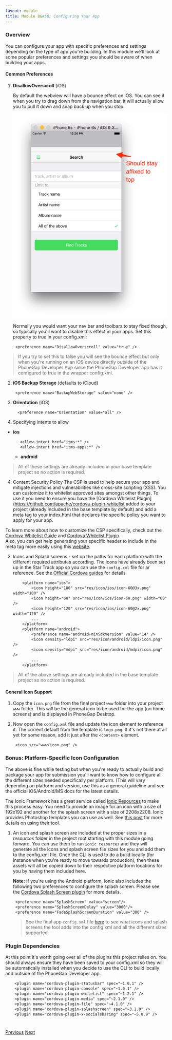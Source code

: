 ```yaml
---
layout: module
title: Module 8&#58; Configuring Your App
---
```


### Overview
You can configure your app with specific preferences and settings depending on the type of app you're building. In this module we'll look at some popular preferences and settings you should be aware of when building your apps.

#### Common Preferences
1. **DisallowOverscroll** (iOS)

   By default the webview will have a bounce effect on iOS. You can see it when you try to drag down from the navigation bar, it will actually allow you to pull it down and snap back up when you stop:

    <img class="screenshot-md" src="images/bounce.png"/>

   Normally you would want your nav bar and toolbars to stay fixed though, so typically
   you'll want to disable this effect in your apps. Set this property to true in your config.xml:

        <preference name="DisallowOverscroll" value="true" />

  > If you try to set this to false you will see the bounce effect but only when you're running on an iOS
  device directly outside of the PhoneGap Developer App since the PhoneGap Developer app has it configured
  to true in the wrapper config.xml.       

2. **iOS Backup Storage** (defaults to iCloud)

        <preference name="BackupWebStorage" value="none" />

3. **Orientation** (iOS)

         <preference name="Orientation" value="all" />

3. Specifying intents to allow
- **ios**

         <allow-intent href="itms:*" />
         <allow-intent href="itms-apps:*" />

    - **android**
         <allow-intent href="market:*" />

>All of these settings are already included in your base template project so no action is required.

4. Content Security Policy
The CSP is used to help secure your app and mitigate injections and vulnerabilities like cross-site scripting (XSS). You can customize it to
whitelist approved sites amongst other things. To use it you need to ensure you have the [Cordova Whitelist Plugin](https://github.com/apache/cordova-plugin-whitelist
added to your project (already included in the base template by default) and add a meta tag to your index.html that declares the specific policy
 you want to apply for your app.

    <meta http-equiv="Content-Security-Policy" content="default-src 'self' data: gap: https://ssl.gstatic.com` `https://api.spotify.com 'unsafe-eval' 'unsafe-inline' ws://localhost:3000; 
    style-src 'self' 'unsafe-inline';` `media-src *; img-src * data:">


To learn more about how to customize the CSP specifically, check out the [Cordova Whitelist Guide](http://cordova.apache.org/docs/en/latest/guide/appdev/whitelist/index.html)
  and [Cordova Whitelist Plugin](https://github.com/apache/cordova-plugin-whitelist/blob/master/README.md#content-security-policy).  
 Also, you can get help generating your specific header to include in the meta tag more easily using this [website](http://cspisawesome.com/).

3. Icons and Splash screens - set up the paths for each platform with the different required attributes according. The icons
have already been set up in the Star Track app so you can use the `config.xml` file for ar reference. See the
[Official Cordova guides](https://cordova.apache.org/docs/en/latest/config_ref/images.html) for details. 

           <platform name="ios">
               <icon height="180" src="res/icon/ios/icon-60@3x.png" width="180" />
               <icon height="60" src="res/icon/ios/icon-60.png" width="60" />
               <icon height="120" src="res/icon/ios/icon-60@2x.png" width="120" />      
               ...
           </platform>
           <platform name="android">
               <preference name="android-minSdkVersion" value="14" />
               <icon density="ldpi" src="res/icon/android/ldpi/icon.png" />
               <icon density="mdpi" src="res/icon/android/mdpi/icon.png" />
               ...
           </platform>

 >All of the above settings are already included in the base template project so no action is required.


#### General Icon Support
1. Copy the `icon.png` file from the final project `www` folder into your project `www` folder. This will be the general icon to be used for the app (on home screens) and is displayed
in PhoneGap Desktop.

2. Now open the `config.xml` file and update the icon element to reference it. The current default from the template is `logo.png`. If it's not there at all yet for some reason, add it just
after the `<content>` element.

        <icon src="www/icon.png" />

### Bonus: Platform-Specific Icon Configuration
The above is fine while testing but when you're ready to actually build and package your app for submission you'll want to know how to
configure all the different sizes needed specifically per platform. (This will vary depending on platform and version, use this as a general guideline
and see the official iOS/Android/MS docs for the latest details.

The Ionic Framework has a great service called [Ionic Resources](http://blog.ionic.io/automating-icons-and-splash-screens/) to make this process easy. You need to provide an image for an icon
with a size of 192x192 and another for the splash screen with a size of 2208x2208. Ionic provides Photoshop templates you can use as well.
See [this post](http://blog.ionic.io/automating-icons-and-splash-screens/) for more details on using their tool.

1. An icon and splash screen are included at the proper sizes in a *resources* folder in the project root starting with this module going forward. You can
use them to run `ionic resources` and they will generate all the icons and splash screen file sizes for you and add them to the config.xml file.
Once the CLI is used to do a build locally (for instance when you're ready to move towards production), then
these assets will all be copied down to their respective platform locations for you by having them included here.

    **Note:** If you're using the Android platform, Ionic also includes the following two preferences to configure the splash screen.
    Please see the [Cordova Splash Screen plugin](https://github.com/apache/cordova-plugin-splashscreen) for more details.

        <preference name="SplashScreen" value="screen"/>
        <preference name="SplashScreenDelay" value="3000"/>
        <preference name="FadeSplashScreenDuration" value="300" />

   >See the final app `config.xml` file [here](https://github.com/hollyschinsky/spotify-browser/blob/master/config.xml) to see what icons and splash screens the tool adds into the config.xml
    and all the different sizes supported.

### Plugin Dependencies
At this point it's worth going over all of the plugins this project relies on. You should always ensure they have been saved to your
 config.xml so they will be automatically installed when you decide to use the CLI to build locally and outside of the PhoneGap 
 Developer app.

        <plugin name="cordova-plugin-statusbar" spec="~1.0.1" />
        <plugin name="cordova-plugin-console" spec="~1.0.1" />
        <plugin name="cordova-plugin-whitelist" spec="~1.2.1" />
        <plugin name="cordova-plugin-media" spec="~2.1.0" />
        <plugin name="cordova-plugin-file" spec="~4.1.0" />
        <plugin name="cordova-plugin-splashscreen" spec="~3.1.0" />
        <plugin name="cordova-plugin-x-socialsharing" spec="~5.0.9" />

<div class="row" style="margin-top:40px;">
<div class="col-sm-12">
<a href="lesson7.html" class="btn btn-default"><i class="glyphicon glyphicon-chevron-left"></i> Previous</a>
<a href="lesson9.html" class="btn btn-default pull-right">Next <i class="glyphicon
glyphicon-chevron-right"></i></a>
</div>
</div>
